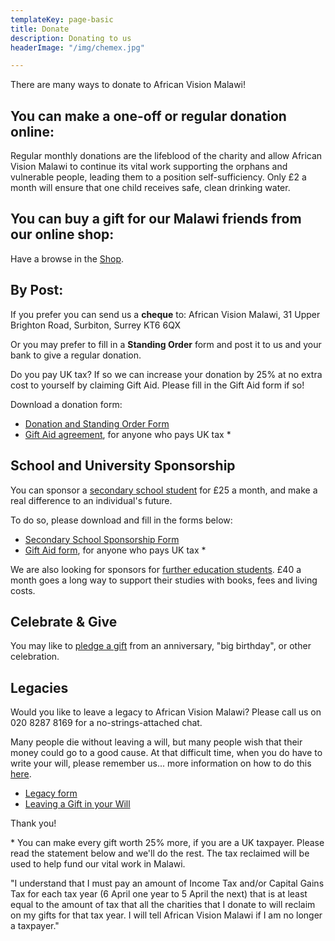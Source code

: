 ```yaml
---
templateKey: page-basic
title: Donate
description: Donating to us
headerImage: "/img/chemex.jpg"

---
```

There are many ways to donate to African Vision Malawi!

## You can make a one-off or regular donation online:

Regular monthly donations are the lifeblood of the charity and allow African Vision Malawi to continue its vital work supporting the orphans and vulnerable people, leading them to a position self-sufficiency. Only £2 a month will ensure that one child receives safe, clean drinking water.

## You can buy a gift for our Malawi friends from our online shop:

Have a browse in the [Shop](/shop/).

## By Post:

If you prefer you can send us a **cheque** to: African Vision Malawi, 31 Upper Brighton Road, Surbiton, Surrey KT6 6QX

Or you may prefer to fill in a **Standing Order** form and post it to us and your bank to give a regular donation.

Do you pay UK tax? If so we can increase your donation by 25% at no extra cost to yourself by claiming Gift Aid. Please fill in the Gift Aid form if so!

Download a donation form:

* [Donation and Standing Order Form](http://www.africanvision.org.uk/pdfs/forms/AVM-Standing-Order-Form.pdf)
* [Gift Aid agreement](http://www.africanvision.org.uk/pdfs/forms/email-AVM-Gift-Aid-Form.pdf), for anyone who pays UK tax *

## School and University Sponsorship

You can sponsor a [secondary school student](http://www.africanvision.org.uk/projects/secondary-school-sponsorship/) for £25 a month, and make a real difference to an individual's future.

To do so, please download and fill in the forms below:

* [Secondary School Sponsorship Form](http://www.africanvision.org.uk/africa-vision-news/wp-content/uploads/2017/03/secondary-school-sponsorship-form-2017-AVM.pdf)
* [Gift Aid form](http://www.africanvision.org.uk/pdfs/forms/email-AVM-Gift-Aid-Form.pdf), for anyone who pays UK tax *

We are also looking for sponsors for [further education students](http://www.africanvision.org.uk/projects/university-scholarships/). £40 a month goes a long way to support their studies with books, fees and living costs.

## Celebrate & Give

You may like to [pledge a gift](http://www.africanvision.org.uk/celebrate-and-give/) from an anniversary, "big birthday", or other celebration.

## Legacies

Would you like to leave a legacy to African Vision Malawi? Please call us on 020 8287 8169 for a no-strings-attached chat.

Many people die without leaving a will, but many people wish that their money could go to a good cause. At that difficult time, when you do have to write your will, please remember us... more information on how to do this [here](http://www.africanvision.org.uk/africa-vision-news/wp-content/uploads/2016/01/Leaving-a-Gift-in-your-Will.pdf).

* [Legacy form](http://www.africanvision.org.uk/africa-vision-news/wp-content/uploads/2016/01/Legacy-information.pdf)
* [Leaving a Gift in your Will](http://www.africanvision.org.uk/africa-vision-news/wp-content/uploads/2016/01/Leaving-a-Gift-in-your-Will.pdf)

Thank you!

\* You can make every gift worth 25% more, if you are a UK taxpayer. Please read the statement below and we'll do the rest. The tax reclaimed will be used to help fund our vital work in Malawi.

"I understand that I must pay an amount of Income Tax and/or Capital Gains Tax for each tax year (6 April one year to 5 April the next) that is at least equal to the amount of tax that all the charities that I donate to will reclaim on my gifts for that tax year. I will tell African Vision Malawi if I am no longer a taxpayer."